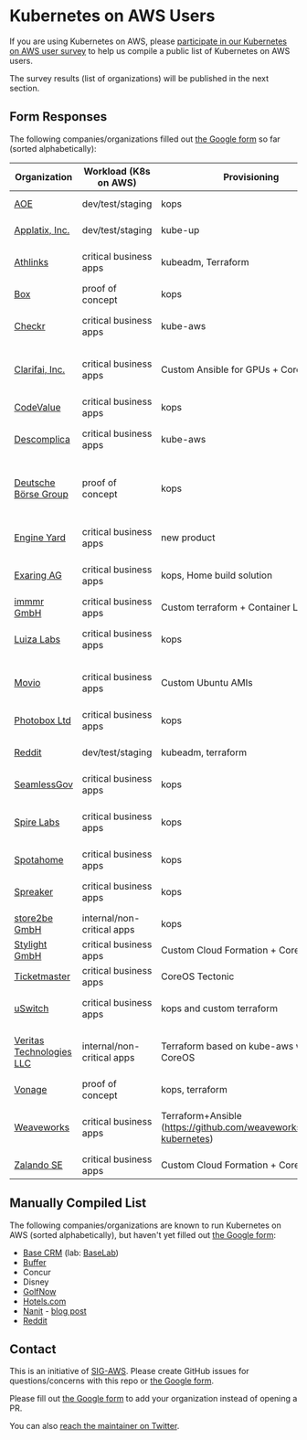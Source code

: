# Kubernetes on AWS Users

If you are using Kubernetes on AWS, please [participate in our Kubernetes on AWS user survey](https://docs.google.com/a/zalando.de/forms/d/e/1FAIpQLScrZkcCP8lfAuxZcWOzEmAIP0XCO5PtnfJbU0lFLx8D2-EdNg/viewform)
to help us compile a public list of Kubernetes on AWS users.

The survey results (list of organizations) will be published in the next section.

## Form Responses

The following companies/organizations filled out [the Google form](https://docs.google.com/a/zalando.de/forms/d/e/1FAIpQLScrZkcCP8lfAuxZcWOzEmAIP0XCO5PtnfJbU0lFLx8D2-EdNg/viewform) so far (sorted alphabetically):

<!-- TABLE_START -->
| Organization | Workload (K8s on AWS) | Provisioning | More Info | Location |
|---|---|---|---|---|
| [AOE](https://aoe.com) | dev/test/staging | kops |  | Wiesbaden, Germany |
| [Applatix, Inc.](https://www.applatix.com) | dev/test/staging | kube-up | Yes. See https://applatix.com/blog/ for various articles on our internal use | Sunnyvale, California. |
| [Athlinks](https://www.athlinks.com) | critical business apps | kubeadm, Terraform | https://twitter.com/ryanckoch/status/768933690298609665 https://prezi.com/goiqe5_2u7lg/not-all-who-wander-are-lost-our-journey-to-kubernetes/ | Louisville, CO |
| [Box](http://www.box.com) | proof of concept | kops |  | Redwood City, CA |
| [Checkr](http://checkr.com) | critical business apps | kube-aws | https://github.com/checkr/fluentd-firehose  and more to come.. | San Francisco, CA |
| [Clarifai, Inc.](https://clarifai.com) | critical business apps | Custom Ansible for GPUs + CoreOS | http://blog.clarifai.com/how-to-scale-your-gpu-cloud-infrastructure-with-kubernetes/ | New York City (HQ), San Francisco |
| [CodeValue](http://www.codevalue.net) | critical business apps | kops |  | Israel |
| [Descomplica](https://descomplica.com.br) | critical business apps | kube-aws | http://danielfm.me/posts/five-months-of-kubernetes.html | Rio de Janeiro, Brazil |
| [Deutsche Börse Group](http://deutsche-boerse.com) | proof of concept | kops |  | Prague, Czech Republic / Frankfurt, Germany |
| [Engine Yard](http://engineyard.com) | critical business apps | new product | Coming soon | San Francisco, CA |
| [Exaring AG](http://waipu.tv) | critical business apps | kops, Home build solution |  | München, Karlsruhe, Berlin |
| [immmr GmbH](http://www.immmr.com) | critical business apps | Custom terraform + Container Linux | https://www.slideshare.net/Metatron31/kubernetes-at-immmr-coreos-fest-2016 | Berlin, Germany |
| [Luiza Labs](http://luizalabs.com) | critical business apps | kops | Our first Black Friday with critical apps on Kubernetes: http://schd.ws/hosted_files/cloudnativeeu2017/10/KubeCon-BlackFriday.pdf | São Paulo, Brazil |
| [Movio](https://movio.co/) | critical business apps | Custom Ubuntu AMIs | Older blog post: https://movio.co/blog/6-months-kubernetes-production/ Prometheus + Kubernetes: https://movio.co/blog/prometheus-service-discovery-kubernetes/ | Auckland, New Zealand |
| [Photobox Ltd](http://group.photobox.com) | critical business apps | kops |  | London |
| [Reddit](https://www.reddit.com/) | dev/test/staging | kubeadm, terraform |  | San Francisco, CA |
| [SeamlessGov](http://seamlessgov.com/) | critical business apps | kops |  | New York, NY |
| [Spire Labs](http://spirelabs.co (also spire.me)) | critical business apps | kops | https://medium.com/spire-labs/mitigating-an-aws-instance-failure-with-the-magic-of-kubernetes-128a44d44c14 https://www.youtube.com/watch?v=xvXy2BiaWrQ | Chattanooga, TN |
| [Spotahome](http://www.spotahome.com) | critical business apps | kops | Not yet | Madrid, Spain |
| [Spreaker](https://www.spreaker.com) | critical business apps | kops |  | Remote Team across Europe |
| [store2be GmbH](https://tech.store2be.com) | internal/non-critical apps | kops |  | Berlin, Germany |
| [Stylight GmbH](https://www.stylight.com) | critical business apps | Custom Cloud Formation + CoreOS | https://github.com/stylight/etcd-bootstrap | Munich |
| [Ticketmaster](http://www.ticketmaster.com) | critical business apps | CoreOS Tectonic | See presentations from KubeCon & KubeCon EU. It's growing like mad. | Los Angeles, CA |
| [uSwitch](http://www.uswitch.com) | critical business apps | kops and custom terraform | Not yet- we've started posting regularly to https://labs.uswitch.com and some posts on our Kubernetes work will appear soon. | London, UK |
| [Veritas Technologies LLC](http://veritas.com) | internal/non-critical apps | Terraform based on kube-aws with CoreOS | No | Minneapolis, MN; Hays, KS; Mtn View, CA |
| [Vonage](https://www.vonage.com) | proof of concept | kops, terraform |  | Holmdel, NJ |
| [Weaveworks](http://weave.works) | critical business apps | Terraform+Ansible (https://github.com/weaveworks/ansible-kubernetes) | https://www.weave.works/provisioning-lifecycle-production-ready-kubernetes-cluster/ | Berlin, London & San Francisco |
| [Zalando SE](https://tech.zalando.com) | critical business apps | Custom Cloud Formation + CoreOS | https://github.com/zalando-incubator/kubernetes-on-aws | Berlin, Germany |
<!-- TABLE_END -->


## Manually Compiled List

The following companies/organizations are known to run Kubernetes on AWS (sorted alphabetically), but haven't yet filled out [the Google form](https://docs.google.com/a/zalando.de/forms/d/e/1FAIpQLScrZkcCP8lfAuxZcWOzEmAIP0XCO5PtnfJbU0lFLx8D2-EdNg/viewform):

* [Base CRM](https://getbase.com) (lab: [BaseLab](https://lab.getbase.com))
* [Buffer](https://buffer.com)
* Concur
* Disney
* [GolfNow](https://www.youtube.com/watch?v=MBDog4ivBHI&list=PLj6h78yzYM2PqgIGU1Qmi8nY7dqn9PCr4&index=74)
* [Hotels.com](https://hotels.com)
* [Nanit](https://www.nanit.com/) - [blog post](https://railsadventures.wordpress.com/2015/12/06/why-we-chose-kubernetes-over-ecs/)
* [Reddit](https://www.reddit.com/)

## Contact

This is an initiative of [SIG-AWS](https://github.com/kubernetes/community/tree/master/sig-aws).
Please create GitHub issues for questions/concerns with this repo or [the Google form](https://docs.google.com/a/zalando.de/forms/d/e/1FAIpQLScrZkcCP8lfAuxZcWOzEmAIP0XCO5PtnfJbU0lFLx8D2-EdNg/viewform).

Please fill out [the Google form](https://docs.google.com/a/zalando.de/forms/d/e/1FAIpQLScrZkcCP8lfAuxZcWOzEmAIP0XCO5PtnfJbU0lFLx8D2-EdNg/viewform) to add your organization instead of opening a PR.

You can also [reach the maintainer on Twitter](https://twitter.com/try_except_).
